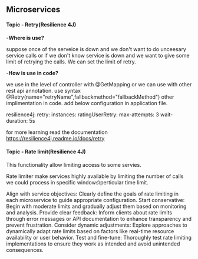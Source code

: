 ## Microservices

#### Topic - Retry(Resilience 4J)

-**Where is use?**

suppose once of the serveice is down and we don't want to do unceesary service calls or if we don't know service is down and 
we want to give some limit of retrying the calls. We can set the limit of retry.

-**How is use in code?**

we use in the level of controller with  @GetMapping or we can use with other  rest api annotation. use syntax @Retry(name="retryName",fallbackmethod="fallbackMethod")
other implimentation in code. add below configuration in application file.

resilience4j:
      retry:
        instances:
          ratingUserRetry:
            max-attempts: 3
            wait-duration: 5s

for more learning read the documentation
<https://resilience4j.readme.io/docs/retry>

#### Topic - Rate limit(Resilience 4J)

This functionality allow limiting access to some servies.

Rate limiter make services highly available by limiting the number of calls we could process in specific windows\perticular time limit.

Align with service objectives: Clearly define the goals of rate limiting in each microservice to guide appropriate configuration.
Start conservative: Begin with moderate limits and gradually adjust them based on monitoring and analysis.
Provide clear feedback: Inform clients about rate limits through error messages or API documentation to enhance transparency and prevent frustration.
Consider dynamic adjustments: Explore approaches to dynamically adapt rate limits based on factors like real-time resource availability or user behavior.
Test and fine-tune: Thoroughly test rate limiting implementations to ensure they work as intended and avoid unintended consequences.






